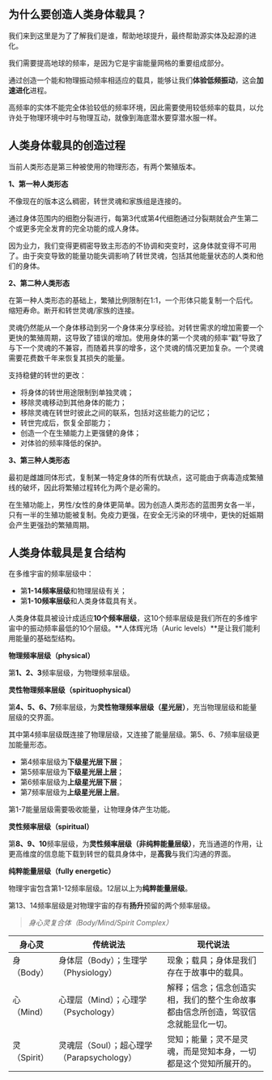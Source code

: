 ## 为什么要创造人类身体载具？

我们来到这里是为了了解我们是谁，帮助地球提升，最终帮助源实体及起源的进化。

我们需要提高地球的频率，是因为它是宇宙能量网格的重要组成部分。

通过创造一个能和物理振动频率相适应的载具，能够让我们**体验低频振动**，这会**加速进化**进程。

高频率的实体不能完全体验较低的频率环境，因此需要使用较低频率的载具，以允许处于物理环境中时与物理互动，就像到海底潜水要穿潜水服一样。


## 人类身体载具的创造过程

当前人类形态是第三种被使用的物理形态，有两个繁殖版本。

**1、第一种人类形态**

不像现在的版本这么稠密，转世灵魂和家族组是连接的。

通过身体范围内的细胞分裂进行，每第3代或第4代细胞通过分裂期就会产生第二个或更多完全发育的完全功能的成人身体。

因为业力，我们变得更稠密导致主形态的不协调和突变时，这身体就变得不可用了。由于突变导致的能量功能失调影响了转世灵魂，包括其他能量状态的人类和他们的身体。

**2、第二种人类形态**

在第一种人类形态的基础上，繁殖比例限制在1:1，一个形体只能复制一个后代。缩短寿命。断开和转世灵魂/家族的连接。

灵魂仍然能从一个身体移动到另一个身体来分享经验。对转世需求的增加需要一个更快的繁殖周期，这导致了错误的增加。使用身体的第一个灵魂的频率“戳”导致了与下一个灵魂的不兼容，而随着共享的增多，这个灵魂的情况更加复杂。一个灵魂需要花费数千年来恢复其损失的能量。

支持稳健的转世的更改：

- 将身体的转世用途限制到单独灵魂；
- 移除灵魂移动到其他身体的能力；
- 移除灵魂在转世时彼此之间的联系，包括对这些能力的记忆；
- 转世完成后，恢复全部能力；
- 创造一个在生殖能力上更强健的身体；
- 对体验的频率降低的保护。

**3、第三种人类形态**

最初是雌雄同体形式，复制某一特定身体的所有优缺点，这可能由于病毒造成繁殖线的破坏，因此将繁殖过程转化为两个是必需的。

在生殖功能上，男性/女性的身体更简单。因为创造人类形态的蓝图男女各一半，只有一半的生殖功能被复制。免疫力更强，在安全无污染的环境中，更快的妊娠期会产生更强劲的繁殖周期。


## 人类身体载具是复合结构

在多维宇宙的频率层级中：

- 第**1-14频率层级**和物理层级有关；
- 第**1-10频率层级**和人类身体载具有关。

人类身体载具被设计成适应**10个频率层级**，这10个频率层级是我们所在的多维宇宙中的振动频率最低的10个层级。**人体辉光场（Auric levels）**是让我们能利用能量的基础型结构。

**物理频率层级（physical）**

第**1、2、3**频率层级，为物理频率层级。

**灵性物理频率层级（spirituophysical）**

第**4、5、6、7**频率层级，为**灵性物理频率层级（星光层）**，充当物理层级和能量层级的交界面。

其中第4频率层级既连接了物理层级，又连接了能量层级。第5、6、7频率层级更加能量形态。

- 第4频率层级为**下级星光层下层**；
- 第5频率层级为**下级星光层上层**；
- 第6频率层级为**上级星光层下层**；
- 第7频率层级为**上级星光层上层**。

第1-7能量层级需要吸收能量，让物理身体产生功能。

**灵性频率层级（spiritual）**

第**8、9、10**频率层级，为**灵性频率层级（非纯粹能量层级）**，充当通道的作用，让更高维度的信息能下载到转世的载具身体中，是**高我**与我们沟通的界面。

**纯粹能量层级（fully energetic）**

物理宇宙包含第1-12频率层级。12层以上为**纯粹能量层级**。

第13、14频率层级是对物理宇宙的存有**扬升**预留的两个频率层级。


> *身心灵复合体（Body/Mind/Spirit Complex）*

身心灵|传统说法|现代说法
---|---|---
身（Body）|身体层（Body）；生理学（Physiology）|现象；载具；身体是我们存在于故事中的载具。
心（Mind）|心理层（Mind）；心理学（Psychology）|解释；信念；信念创造实相，我们的整个生命故事都由信念所创造，驾驭信念就能显化一切。
灵（Spirit）|灵魂层（Soul）；超心理学（Parapsychology）|觉知；能量；灵不是灵魂，而是觉知本身，一切都是这个觉知所展开的。